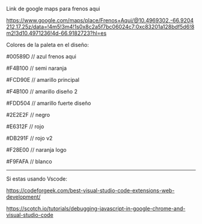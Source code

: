 
Link de google maps para frenos aqui

https://www.google.com/maps/place/Frenos+Aqui/@10.4969302,-66.9204212,17.25z/data=!4m5!3m4!1s0x8c2a5f7bc06024c7:0xc83201a128bdf5d6!8m2!3d10.4971236!4d-66.9182723?hl=es

Colores de la paleta en el diseño:

#00589D // azul frenos aqui

#F4B100 // semi naranja

#FCD90E // amarillo principal

#F4B100 // amarillo diseño 2

#FDD504 // amarillo fuerte diseño

#2E2E2F // negro

#E6312F // rojo

#DB291F // rojo v2

#F28E00 // naranja logo

#F9FAFA // blanco

------------------------------------------------

Si estas usando Vscode:

https://codeforgeek.com/best-visual-studio-code-extensions-web-development/

https://scotch.io/tutorials/debugging-javascript-in-google-chrome-and-visual-studio-code